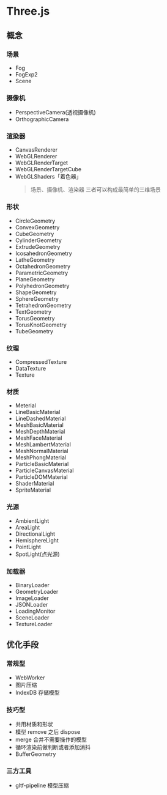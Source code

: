 # Three.js

## 概念

### 场景

- Fog
- FogExp2
- Scene

### 摄像机

- PerspectiveCamera(透视摄像机)
- OrthographicCamera

### 渲染器

- CanvasRenderer
- WebGLRenderer
- WebGLRenderTarget
- WebGLRenderTargetCube
- WebGLShaders「着色器」
  > 场景、摄像机、渲染器 三者可以构成最简单的三维场景

### 形状

- CircleGeometry
- ConvexGeometry
- CubeGeometry
- CylinderGeometry
- ExtrudeGeometry
- IcosahedronGeometry
- LatheGeometry
- OctahedronGeometry
- ParametricGeometry
- PlaneGeometry
- PolyhedronGeometry
- ShapeGeometry
- SphereGeometry
- TetrahedronGeometry
- TextGeometry
- TorusGeometry
- TorusKnotGeometry
- TubeGeometry

### 纹理

- CompressedTexture
- DataTexture
- Texture

### 材质

- Meterial
- LineBasicMaterial
- LineDashedMaterial
- MeshBasicMaterial
- MeshDepthMaterial
- MeshFaceMaterial
- MeshLambertMaterial
- MeshNormalMaterial
- MeshPhongMaterial
- ParticleBasicMaterial
- ParticleCanvasMaterial
- ParticleDOMMaterial
- ShaderMaterial
- SpriteMaterial

### 光源

- AmbientLight
- AreaLight
- DirectionalLight
- HemisphereLight
- PointLight
- SpotLight(点光源)

### 加载器

- BinaryLoader
- GeometryLoader
- ImageLoader
- JSONLoader
- LoadingMonitor
- SceneLoader
- TextureLoader

## 优化手段

### 常规型

- WebWorker
- 图片压缩
- IndexDB 存储模型

### 技巧型

- 共用材质和形状
- 模型 remove 之后 dispose
- merge 合并不需要操作的模型
- 循环渲染前做判断或者添加消抖
- BufferGeometry

### 三方工具

- gltf-pipeline 模型压缩
